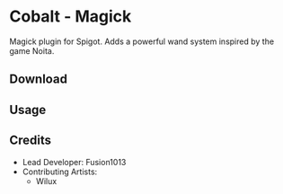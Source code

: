 # Cobalt - Magick

Magick plugin for Spigot. Adds a powerful wand system inspired by the game Noita.

## Download

## Usage

## Credits
- Lead Developer: Fusion1013
- Contributing Artists:
  - Wilux
